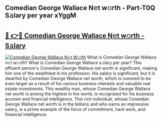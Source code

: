## Comedian George Wallace N𝚎t w𝚘rth - Part-T0Q S𝚊lary per year xYggM

# <h2><a href="http://gc2wa9.nevu.top/?p=Comedian+George+Wallace">🔗 👉🔴 Comedian George Wallace N𝚎t w𝚘rth - S𝚊lary</a></h2>

[![Comedian George Wallace N𝚎t W𝚘rth](https://i.imgur.com/Oavwk0R.jpeg)](http://gc2wa9.nevu.top/?p=Comedian+George+Wallace)
What is Comedian George Wallace n𝚎t w𝚘rth? What is Comedian George Wallace s𝚊lary per year?
This affluent person's Comedian George Wallace net worth is significant, making him one of the wealthiest in his profession. His salary is significant, but it is dwarfed by Comedian George Wallace net worth, which is rumored to be even larger as a result of his various business interests and valuable real estate investments. This wealthy man, whose Comedian George Wallace net worth is among the highest in the world, is recognized for his business acumen and financial intelligence. This rich individual, whose Comedian George Wallace net worth is in the billions and who earns an impressive salary, is a prime example of the force of commitment, hard work, and financial intelligence.

